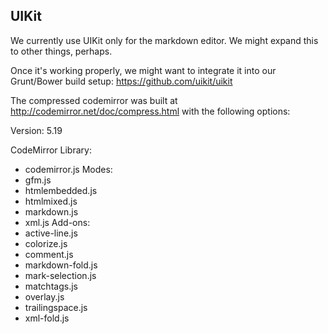 UIKit
-----

We currently use UIKit only for the markdown editor. We might expand this to
other things, perhaps.

Once it's working properly, we might want to integrate it into our Grunt/Bower
build setup: https://github.com/uikit/uikit

The compressed codemirror was built at http://codemirror.net/doc/compress.html
with the following options:

   Version: 5.19

   CodeMirror Library:
   - codemirror.js
   Modes:
   - gfm.js
   - htmlembedded.js
   - htmlmixed.js
   - markdown.js
   - xml.js
   Add-ons:
   - active-line.js
   - colorize.js
   - comment.js
   - markdown-fold.js
   - mark-selection.js
   - matchtags.js
   - overlay.js
   - trailingspace.js
   - xml-fold.js



